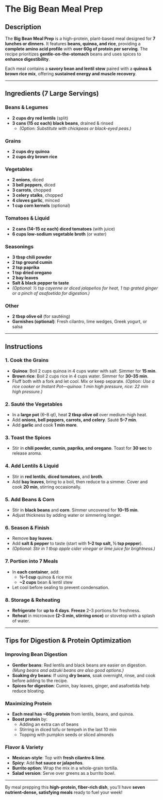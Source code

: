 # The Big Bean Meal Prep

## Description  
The **Big Bean Meal Prep** is a high-protein, plant-based meal designed for **7 lunches or dinners**. It features **beans, quinoa, and rice**, providing a **complete amino acid profile** with **over 60g of protein per serving**. The recipe prioritizes **gentle-on-the-stomach** beans and uses spices to **enhance digestibility**.

Each meal contains a **savory bean and lentil stew** paired with a **quinoa & brown rice mix**, offering **sustained energy and muscle recovery**.

---

## Ingredients (7 Large Servings)  

### **Beans & Legumes**  
- **2 cups dry red lentils** (split)  
- **3 cans (15 oz each) black beans**, drained & rinsed  
  - *(Option: Substitute with chickpeas or black-eyed peas.)*  

### **Grains**  
- **2 cups dry quinoa**  
- **2 cups dry brown rice**  

### **Vegetables**  
- **2 onions**, diced  
- **3 bell peppers**, diced  
- **3 carrots**, chopped  
- **3 celery stalks**, chopped  
- **4 cloves garlic**, minced  
- **1 cup corn kernels** (optional)  

### **Tomatoes & Liquid**  
- **2 cans (14–15 oz each) diced tomatoes** (with juice)  
- **6 cups low-sodium vegetable broth** (or water)  

### **Seasonings**  
- **3 tbsp chili powder**  
- **2 tsp ground cumin**  
- **2 tsp paprika**  
- **1 tsp dried oregano**  
- **2 bay leaves**  
- **Salt & black pepper to taste**  
- *(Optional: ½ tsp cayenne or diced jalapeños for heat, 1 tsp grated ginger or a pinch of asafoetida for digestion.)*  

### **Other**  
- **2 tbsp olive oil** (for sautéing)  
- **Garnishes (optional)**: Fresh cilantro, lime wedges, Greek yogurt, or salsa  

---

## Instructions  

### **1. Cook the Grains**  
- **Quinoa**: Boil 2 cups quinoa in 4 cups water with salt. Simmer for **15 min**.  
- **Brown rice**: Boil 2 cups rice in 4 cups water. Simmer for **30–35 min**.  
- Fluff both with a fork and let cool. Mix or keep separate. *(Option: Use a rice cooker or Instant Pot—quinoa: 1 min high pressure, rice: 22 min high pressure.)*  

### **2. Sauté the Vegetables**  
- In a **large pot** (6–8 qt), heat **2 tbsp olive oil** over medium-high heat.  
- Add **onions, bell peppers, carrots, and celery**. Sauté **5–7 min**.  
- Add **garlic** and cook **1 min more**.  

### **3. Toast the Spices**  
- Stir in **chili powder, cumin, paprika, and oregano**. Toast for **30 sec** to release aroma.  

### **4. Add Lentils & Liquid**  
- Stir in **red lentils**, **diced tomatoes**, and **broth**.  
- Add **bay leaves**, bring to a boil, then reduce to a simmer. Cover and cook **20 min**, stirring occasionally.  

### **5. Add Beans & Corn**  
- Stir in **black beans** and **corn**. Simmer uncovered for **10–15 min**.  
- Adjust thickness by adding water or simmering longer.  

### **6. Season & Finish**  
- Remove **bay leaves**.  
- Add **salt & pepper** to taste (start with **1–2 tsp salt, ½ tsp pepper**).  
- *(Optional: Stir in 1 tbsp apple cider vinegar or lime juice for brightness.)*  

### **7. Portion into 7 Meals**  
- In **each container**, add:  
  - **¾–1 cup** quinoa & rice mix  
  - **~2 cups** bean & lentil stew  
- Let cool before sealing to prevent condensation.  

### **8. Storage & Reheating**  
- **Refrigerate** for **up to 4 days**. **Freeze** 2–3 portions for freshness.  
- **Reheat** in microwave **(2–3 min, stirring once)** or stovetop with a splash of water.  

---

## Tips for Digestion & Protein Optimization  

### **Improving Bean Digestion**  
- **Gentler beans**: Red lentils and black beans are easier on digestion. *(Mung beans and adzuki beans are also good options.)*  
- **Soaking dry beans**: If using **dry beans**, soak overnight, rinse, and cook before adding to the recipe.  
- **Spices for digestion**: Cumin, bay leaves, ginger, and asafoetida help reduce bloating.  

### **Maximizing Protein**  
- **Each meal has ~60g protein** from lentils, beans, and quinoa.  
- **Boost protein** by:  
  - Adding an extra can of beans  
  - Stirring in diced tofu or tempeh in the last 10 min  
  - Topping with pumpkin seeds or sliced almonds  

### **Flavor & Variety**  
- **Mexican-style**: Top with **fresh cilantro & lime**.  
- **Spicy**: Add **hot sauce or jalapeños**.  
- **Burrito option**: Wrap the mix in a whole-grain tortilla.  
- **Salad version**: Serve over greens as a burrito bowl.  

---

By meal prepping this **high-protein, fiber-rich dish**, you’ll have **seven nutrient-dense, satisfying meals** ready to fuel your week!
